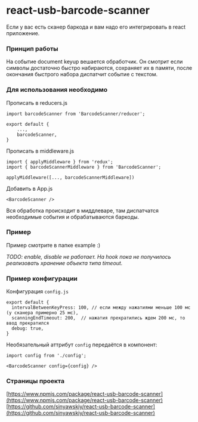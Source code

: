 # react-usb-barcode-scanner

Если у вас есть сканер баркода и вам надо его интегрировать в react приложение.

### Принцип работы

На событие document keyup вешается обработчик. 
Он смотрит если символы достаточно быстро набираются, сохраняет их в памяти, после окончания быстрого набора диспатчит событие с текстом. 

###  Для использования необходимо

Прописать в reducers.js
```
import barcodeScanner from 'BarcodeScanner/reducer';

export default {
    ...,
    barcodeScanner,
}
```

Прописать в middleware.js
```
import { applyMiddleware } from 'redux';
import { barcodeScannerMiddleware } from 'BarcodeScanner';

applyMiddleware([..., barcodeScannerMiddleware])
```

Добавить в App.js
```
<BarcodeScanner />
```

Вся обработка происходит в миддлеваре, там диспатчатся необходимые события и обрабатываются баркоды.

### Пример
Пример смотрите в папке example :)

_TODO: enable, disable не работает. На hook пока не получилось реализовать хранение объекта типа timeout._

### Пример конфигурации

Конфигурация `config.js`
```
export default {
  intervalBetweenKeyPress: 100, // если между нажатиями меньше 100 мс (у сканера примерно 25 мс),
  scanningEndTimeout: 200,  // нажатия прекратились ждем 200 мс, то ввод прекратился
  debug: true,
}
```

Необязательный аттрибут `config` передаётся в компонент:
```
import config from './config'; 

<BarcodeScanner config={config} />
```

### Страницы проекта

[https://www.npmjs.com/package/react-usb-barcode-scanner](https://www.npmjs.com/package/react-usb-barcode-scanner)
[https://github.com/sinyawskiy/react-usb-barcode-scanner](https://github.com/sinyawskiy/react-usb-barcode-scanner)
